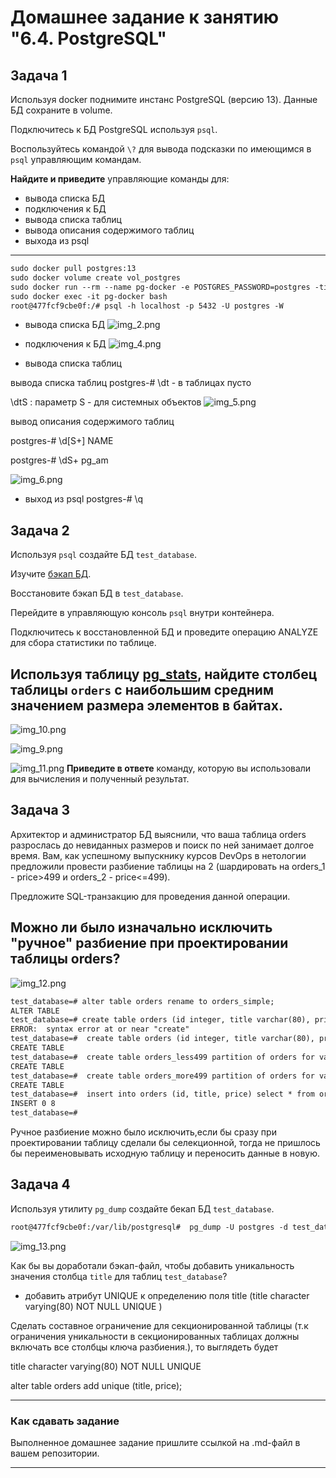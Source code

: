 # Домашнее задание к занятию "6.4. PostgreSQL"

## Задача 1

Используя docker поднимите инстанс PostgreSQL (версию 13). Данные БД сохраните в volume.

Подключитесь к БД PostgreSQL используя `psql`.

Воспользуйтесь командой `\?` для вывода подсказки по имеющимся в `psql` управляющим командам.

**Найдите и приведите** управляющие команды для:
- вывода списка БД
- подключения к БД
- вывода списка таблиц
- вывода описания содержимого таблиц
- выхода из psql

---
```html
sudo docker pull postgres:13
sudo docker volume create vol_postgres
sudo docker run --rm --name pg-docker -e POSTGRES_PASSWORD=postgres -ti -p 5432:5432 -v vol_postgres:/var/lib/postgresql/data postgres:13
sudo docker exec -it pg-docker bash
root@477fcf9cbe0f:/# psql -h localhost -p 5432 -U postgres -W
```
* вывода списка БД
![img_2.png](img_2.png)

* подключения к БД
![img_4.png](img_4.png)

* вывода списка таблиц

 вывода списка таблиц postgres-# \dt - в таблицах пусто

\dtS : параметр S - для системных объектов
![img_5.png](img_5.png)

вывод описания содержимого таблиц

postgres-# \d[S+] NAME
  
postgres-# \dS+ pg_am

![img_6.png](img_6.png)

* выход из psql
postgres-# \q


## Задача 2

Используя `psql` создайте БД `test_database`.

Изучите [бэкап БД](https://github.com/netology-code/virt-homeworks/tree/master/06-db-04-postgresql/test_data).

Восстановите бэкап БД в `test_database`.

Перейдите в управляющую консоль `psql` внутри контейнера.

Подключитесь к восстановленной БД и проведите операцию ANALYZE для сбора статистики по таблице.

Используя таблицу [pg_stats](https://postgrespro.ru/docs/postgresql/12/view-pg-stats), найдите столбец таблицы `orders` 
с наибольшим средним значением размера элементов в байтах.
---

![img_10.png](img_10.png)

![img_9.png](img_9.png)

![img_11.png](img_11.png)
**Приведите в ответе** команду, которую вы использовали для вычисления и полученный результат.

## Задача 3

Архитектор и администратор БД выяснили, что ваша таблица orders разрослась до невиданных размеров и
поиск по ней занимает долгое время. Вам, как успешному выпускнику курсов DevOps в нетологии предложили
провести разбиение таблицы на 2 (шардировать на orders_1 - price>499 и orders_2 - price<=499).

Предложите SQL-транзакцию для проведения данной операции.

Можно ли было изначально исключить "ручное" разбиение при проектировании таблицы orders?
---
![img_12.png](img_12.png)
```html
test_database=# alter table orders rename to orders_simple;
ALTER TABLE
test_database=# сreate table orders (id integer, title varchar(80), price integer) partition by range(price);
ERROR:  syntax error at or near "сreate"
test_database=#  create table orders (id integer, title varchar(80), price integer) partition by range(price);
CREATE TABLE
test_database=#  create table orders_less499 partition of orders for values from (0) to (499);
CREATE TABLE
test_database=#  create table orders_more499 partition of orders for values from (499) to (999999999);
CREATE TABLE
test_database=#  insert into orders (id, title, price) select * from orders_simple;
INSERT 0 8
test_database=#
```
Ручное разбиение можно было исключить,если бы сразу при проектировании таблицу сделали бы селекционной, тогда не пришлось бы переименовывать исходную таблицу и переносить данные в новую.
## Задача 4

Используя утилиту `pg_dump` создайте бекап БД `test_database`.

```html
root@477fcf9cbe0f:/var/lib/postgresql#  pg_dump -U postgres -d test_database >test_database_dump.sql
```
![img_13.png](img_13.png)

Как бы вы доработали бэкап-файл, чтобы добавить уникальность значения столбца `title` для таблиц `test_database`?

* добавить атрибут UNIQUE к определению поля title (title character varying(80) NOT NULL UNIQUE )

Сделать составное ограничение для секционированной таблицы (т.к ограничения уникальности в секционированных таблицах должны включать все столбцы ключа разбиения.), то выглядеть будет

title character varying(80) NOT NULL UNIQUE 

alter table orders add unique (title, price); 


---

### Как cдавать задание

Выполненное домашнее задание пришлите ссылкой на .md-файл в вашем репозитории.

---
